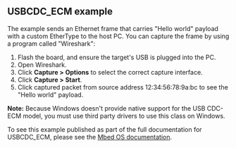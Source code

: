 ## USBCDC_ECM example

The example sends an Ethernet frame that carries "Hello world" payload with a custom EtherType to the host PC. You can capture the frame by using a program called "Wireshark":

1. Flash the board, and ensure the target's USB is plugged into the PC.
2. Open Wireshark.
3. Click **Capture > Options** to select the correct capture interface.
4. Click **Capture > Start**.
5. Click captured packet from source address 12:34:56:78:9a:bc to see the "Hello world" payload.

**Note:** Because Windows doesn't provide native support for the USB CDC-ECM model, you must use third party drivers to use this class on Windows.

To see this example published as part of the full documentation for USBCDC_ECM, please see the [Mbed OS documentation](https://os.mbed.com/docs/mbed-os/latest/apis/usbcdc-ecm.html).
